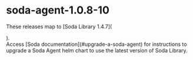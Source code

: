 # soda-agent-1.0.8-10

These releases map to \[Soda Library 1.4.7]\(

).\
Access \[Soda documentation]\(#upgrade-a-soda-agent) for instructions to upgrade a Soda Agent helm chart to use the latest version of Soda Library.
